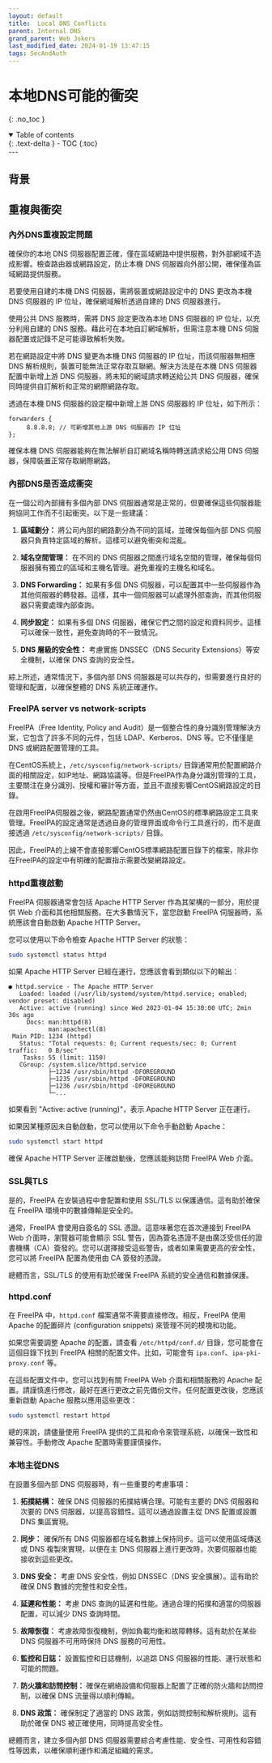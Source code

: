 ```yaml
---
layout: default
title:  Local DNS Conflicts
parent: Internal DNS
grand_parent: Web Jokers
last_modified_date: 2024-01-19 13:47:15
tags: SecAndAuth 
---
```


# 本地DNS可能的衝突
{: .no_toc }

<details open markdown="block">
  <summary>
    Table of contents
  </summary>
  {: .text-delta }
- TOC
{:toc}
</details>
---

## 背景

## 重複與衝突

### 內外DNS重複設定問題

確保你的本地 DNS 伺服器配置正確，僅在區域網路中提供服務，對外部網域不造成影響。檢查路由器或網路設定，防止本機 DNS 伺服器向外部公開，確保僅為區域網路提供服務。

若要使用自建的本機 DNS 伺服器，需將裝置或網路設定中的 DNS 更改為本機 DNS 伺服器的 IP 位址，確保網域解析透過自建的 DNS 伺服器進行。

使用公共 DNS 服務時，需將 DNS 設定更改為本地 DNS 伺服器的 IP 位址，以充分利用自建的 DNS 服務。藉此可在本地自訂網域解析，但需注意本機 DNS 伺服器配置或記錄不足可能導致解析失敗。

若在網路設定中將 DNS 變更為本機 DNS 伺服器的 IP 位址，而該伺服器無相應 DNS 解析規則，裝置可能無法正常存取互聯網。解決方法是在本機 DNS 伺服器配置中新增上游 DNS 伺服器，將未知的網域請求轉送給公共 DNS 伺服器，確保同時提供自訂解析和正常的網際網路存取。

透過在本機 DNS 伺服器的設定檔中新增上游 DNS 伺服器的 IP 位址，如下所示：
```
forwarders {
     8.8.8.8; // 可新增其他上游 DNS 伺服器的 IP 位址
};
```
確保本機 DNS 伺服器能夠在無法解析自訂網域名稱時轉送請求給公用 DNS 伺服器，保障裝置正常存取網際網路。


### 內部DNS是否造成衝突

在一個公司內部擁有多個內部 DNS 伺服器通常是正常的，但要確保這些伺服器能夠協同工作而不引起衝突。以下是一些建議：

1. **區域劃分：** 將公司內部的網路劃分為不同的區域，並確保每個內部 DNS 伺服器只負責特定區域的解析。這樣可以避免衝突和混亂。

2. **域名空間管理：** 在不同的 DNS 伺服器之間進行域名空間的管理，確保每個伺服器擁有獨立的區域和主機名管理。避免重複的主機名和域名。

3. **DNS Forwarding：** 如果有多個 DNS 伺服器，可以配置其中一些伺服器作為其他伺服器的轉發器。這樣，其中一個伺服器可以處理外部查詢，而其他伺服器只需要處理內部查詢。

4. **同步設定：** 如果有多個 DNS 伺服器，確保它們之間的設定和資料同步。這樣可以確保一致性，避免查詢時的不一致情況。

5. **DNS 層級的安全性：** 考慮實施 DNSSEC（DNS Security Extensions）等安全機制，以確保 DNS 查詢的安全性。

綜上所述，通常情況下，多個內部 DNS 伺服器是可以共存的，但需要進行良好的管理和配置，以確保整體的 DNS 系統正確運作。

### FreeIPA server vs network-scripts 

FreeIPA（Free Identity, Policy and Audit）是一個整合性的身分識別管理解決方案，它包含了許多不同的元件，包括 LDAP、Kerberos、DNS 等。它不僅僅是 DNS 或網路配置管理的工具。

在CentOS系統上，`/etc/sysconfig/network-scripts/` 目錄通常用於配置網路介面的相關設定，如IP地址、網路協議等。但是FreeIPA作為身分識別管理的工具，主要關注在身分識別、授權和審計等方面，並且不直接影響CentOS網路設定的目錄。

在啟用FreeIPA伺服器之後，網路配置通常仍然由CentOS的標準網路設定工具來管理。FreeIPA的設定通常是透過自身的管理界面或命令行工具進行的，而不是直接透過 `/etc/sysconfig/network-scripts/` 目錄。

因此，FreeIPA的上線不會直接影響CentOS標準網路配置目錄下的檔案，除非你在FreeIPA的設定中有明確的配置指示需要改變網路設定。

### httpd重複啟動

FreeIPA 伺服器通常會包括 Apache HTTP Server 作為其架構的一部分，用於提供 Web 介面和其他相關服務。在大多數情況下，當您啟動 FreeIPA 伺服器時，系統應該會自動啟動 Apache HTTP Server。

您可以使用以下命令檢查 Apache HTTP Server 的狀態：

```bash
sudo systemctl status httpd
```

如果 Apache HTTP Server 已經在運行，您應該會看到類似以下的輸出：

```
● httpd.service - The Apache HTTP Server
   Loaded: loaded (/usr/lib/systemd/system/httpd.service; enabled; vendor preset: disabled)
   Active: active (running) since Wed 2023-01-04 15:30:00 UTC; 2min 30s ago
     Docs: man:httpd(8)
           man:apachectl(8)
 Main PID: 1234 (httpd)
   Status: "Total requests: 0; Current requests/sec: 0; Current traffic:   0 B/sec"
    Tasks: 55 (limit: 1150)
   CGroup: /system.slice/httpd.service
           ├─1234 /usr/sbin/httpd -DFOREGROUND
           ├─1235 /usr/sbin/httpd -DFOREGROUND
           ├─1236 /usr/sbin/httpd -DFOREGROUND
           └─...

```

如果看到 "Active: active (running)"，表示 Apache HTTP Server 正在運行。

如果因某種原因未自動啟動，您可以使用以下命令手動啟動 Apache：

```bash
sudo systemctl start httpd
```

確保 Apache HTTP Server 正確啟動後，您應該能夠訪問 FreeIPA Web 介面。

### SSL與TLS

是的，FreeIPA 在安裝過程中會配置和使用 SSL/TLS 以保護通信。這有助於確保在 FreeIPA 環境中的數據傳輸是安全的。

通常，FreeIPA 會使用自簽名的 SSL 憑證。這意味著您在首次連接到 FreeIPA Web 介面時，瀏覽器可能會顯示 SSL 警告，因為簽名憑證不是由廣泛受信任的證書機構（CA）簽發的。您可以選擇接受這些警告，或者如果需要更高的安全性，您可以將 FreeIPA 配置為使用由 CA 簽發的憑證。

總體而言，SSL/TLS 的使用有助於確保 FreeIPA 系統的安全通信和數據保護。

### httpd.conf

在 FreeIPA 中，`httpd.conf` 檔案通常不需要直接修改。相反，FreeIPA 使用 Apache 的配置碎片 (configuration snippets) 來管理不同的模塊和功能。

如果您需要調整 Apache 的配置，請查看 `/etc/httpd/conf.d/` 目錄，您可能會在這個目錄下找到 FreeIPA 相關的配置文件。比如，可能會有 `ipa.conf`、`ipa-pki-proxy.conf` 等。

在這些配置文件中，您可以找到有關 FreeIPA Web 介面和相關服務的 Apache 配置。請謹慎進行修改，最好在進行更改之前先備份文件。任何配置更改後，您應該重新啟動 Apache 服務以應用這些更改：

```bash
sudo systemctl restart httpd
```

總的來說，請儘量使用 FreeIPA 提供的工具和命令來管理系統，以確保一致性和兼容性。手動修改 Apache 配置時需要謹慎操作。

### 本地主從DNS

在設置多個內部 DNS 伺服器時，有一些重要的考慮事項：

1. **拓撲結構：** 確保 DNS 伺服器的拓撲結構合理。可能有主要的 DNS 伺服器和次要的 DNS 伺服器，以提高容錯性。這可以通過設置主從 DNS 配置或設置 DNS 集區實現。

2. **同步：** 確保所有 DNS 伺服器都在域名數據上保持同步。這可以使用區域傳送或 DNS 複製來實現，以便在主 DNS 伺服器上進行更改時，次要伺服器也能接收到這些更改。

3. **DNS 安全：** 考慮 DNS 安全性，例如 DNSSEC（DNS 安全擴展）。這有助於確保 DNS 數據的完整性和安全性。

4. **延遲和性能：** 考慮 DNS 查詢的延遲和性能。通過合理的拓撲和適當的伺服器配置，可以減少 DNS 查詢時間。

5. **故障恢復：** 考慮故障恢復機制，例如負載均衡和故障轉移。這有助於在某些 DNS 伺服器不可用時保持 DNS 服務的可用性。

6. **監控和日誌：** 設置監控和日誌機制，以追踪 DNS 伺服器的性能、運行狀態和可能的問題。

7. **防火牆和訪問控制：** 確保在網絡設備和伺服器上配置了正確的防火牆和訪問控制，以確保 DNS 流量得以順利傳輸。

8. **DNS 政策：** 確保制定了適當的 DNS 政策，例如訪問控制和解析規則。這有助於確保 DNS 被正確使用，同時提高安全性。

總體而言，建立多個內部 DNS 伺服器需要綜合考慮性能、安全性、可用性和容錯性等因素，以確保順利運作和滿足組織的需求。

